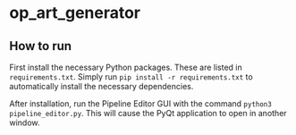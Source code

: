# op_art_generator

## How to run
First install the necessary Python packages. These are listed in `requirements.txt`. Simply run `pip install -r requirements.txt` to automatically install the necessary dependencies.

After installation, run the Pipeline Editor GUI with the command `python3 pipeline_editor.py`. This will cause the PyQt application to open in another window.
